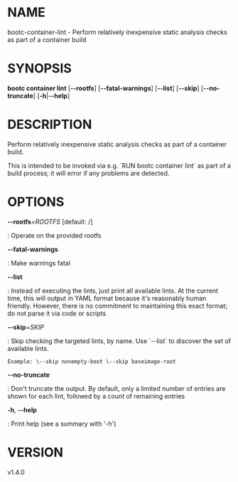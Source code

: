 # NAME

bootc-container-lint - Perform relatively inexpensive static analysis
checks as part of a container build

# SYNOPSIS

**bootc container lint** \[**\--rootfs**\] \[**\--fatal-warnings**\]
\[**\--list**\] \[**\--skip**\] \[**\--no-truncate**\]
\[**-h**\|**\--help**\]

# DESCRIPTION

Perform relatively inexpensive static analysis checks as part of a
container build.

This is intended to be invoked via e.g. \`RUN bootc container lint\` as
part of a build process; it will error if any problems are detected.

# OPTIONS

**\--rootfs**=*ROOTFS* \[default: /\]

:   Operate on the provided rootfs

**\--fatal-warnings**

:   Make warnings fatal

**\--list**

:   Instead of executing the lints, just print all available lints. At
    the current time, this will output in YAML format because it\'s
    reasonably human friendly. However, there is no commitment to
    maintaining this exact format; do not parse it via code or scripts

**\--skip**=*SKIP*

:   Skip checking the targeted lints, by name. Use \`\--list\` to
    discover the set of available lints.

    Example: \--skip nonempty-boot \--skip baseimage-root

**\--no-truncate**

:   Don\'t truncate the output. By default, only a limited number of
    entries are shown for each lint, followed by a count of remaining
    entries

**-h**, **\--help**

:   Print help (see a summary with \'-h\')

# VERSION

v1.4.0
